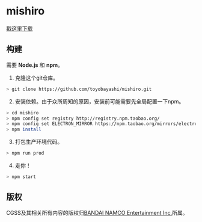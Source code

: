 # mishiro
[戳这里下载](https://github.com/toyobayashi/mishiro/releases)

## 构建
需要 __Node.js__ 和 __npm__。  
1. 克隆这个git仓库。  
``` bash 
> git clone https://github.com/toyobayashi/mishiro.git
```
2. 安装依赖。由于众所周知的原因，安装前可能需要先全局配置一下npm。  
``` bash 
> cd mishiro
> npm config set registry http://registry.npm.taobao.org/
> npm config set ELECTRON_MIRROR https://npm.taobao.org/mirrors/electron/
> npm install
```
3. 打包生产环境代码。  
``` bash 
> npm run prod
```
4. 走你！  
``` bash 
> npm start
```

## 版权
CGSS及其相关所有内容的版权归[BANDAI NAMCO Entertainment Inc.](https://bandainamcoent.co.jp/)所属。  
